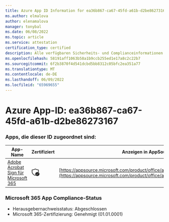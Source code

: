 ```yaml
---
title: Azure App ID Information for ea36b867-ca67-45fd-a61b-d2be86273167
ms.author: elmalova
author: elenamalova
manager: tonybal
ms.date: 06/08/2022
ms.topic: article
ms.service: attestation
certification_type: certified
description: Alle verfügbaren Sicherheits- und Complianceinformationen für ea36b867-ca67-45fd-a61b-d2be86273167.
ms.openlocfilehash: 58191aff1063b58a1b9ccb255ed1e17a8c2c22b7
ms.sourcegitcommit: 6f2b3870f4d541dcbd5bb8312c05bfc2ea351a77
ms.translationtype: MT
ms.contentlocale: de-DE
ms.lasthandoff: 06/09/2022
ms.locfileid: "65969655"
---
```

# <a name="azure-app-id-ea36b867-ca67-45fd-a61b-d2be86273167"></a>Azure App-ID: ea36b867-ca67-45fd-a61b-d2be86273167


### <a name="apps-associated-with-this-id"></a>Apps, die dieser ID zugeordnet sind:
| **App-Name** | **Zertifiziert** | **Anzeigen in AppSource** |
|--------------|---------------|-----------------------|
| [Adobe Acrobat Sign für Microsoft 365](../forward/adobe.adobe_sign_msft_saas_offer.md) | <img alt="Certified application badge" src="../media/certified-badge.png" height="25" width="25" /> | [https://appsource.microsoft.com/product/office/adobe.adobe_sign_msft_saas_offer](https://appsource.microsoft.com/product/office/adobe.adobe_sign_msft_saas_offer) |

### <a name="microsoft-365-app-compliance-status"></a>Microsoft 365 App Compliance-Status
- Herausgebernachweisstatus: Abgeschlossen
- Microsoft 365-Zertifizierung: Genehmigt (01.01.0001)
